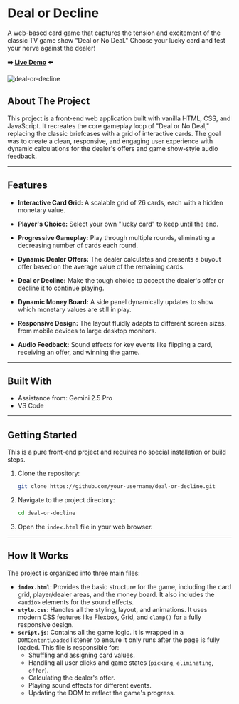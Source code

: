 # Deal or Decline

A web-based card game that captures the tension and excitement of the classic TV game show "Deal or No Deal." Choose your lucky card and test your nerve against the dealer\!

**➡️ [Live Demo](https://ryanmpierson.com/arcade/deal-or-decline/) ⬅️**

![deal-or-decline](https://github.com/user-attachments/assets/1c55426a-8710-4c3a-9b6b-838528176fa6)

## About The Project

This project is a front-end web application built with vanilla HTML, CSS, and JavaScript. It recreates the core gameplay loop of "Deal or No Deal," replacing the classic briefcases with a grid of interactive cards. The goal was to create a clean, responsive, and engaging user experience with dynamic calculations for the dealer's offers and game show-style audio feedback.

-----

## Features

  * **Interactive Card Grid:** A scalable grid of 26 cards, each with a hidden monetary value.

  * **Player's Choice:** Select your own "lucky card" to keep until the end.
  * **Progressive Gameplay:** Play through multiple rounds, eliminating a decreasing number of cards each round.
  * **Dynamic Dealer Offers:** The dealer calculates and presents a buyout offer based on the average value of the remaining cards.
  * **Deal or Decline:** Make the tough choice to accept the dealer's offer or decline it to continue playing.
  * **Dynamic Money Board:** A side panel dynamically updates to show which monetary values are still in play.
  * **Responsive Design:** The layout fluidly adapts to different screen sizes, from mobile devices to large desktop monitors.
  * **Audio Feedback:** Sound effects for key events like flipping a card, receiving an offer, and winning the game.

-----

## Built With

  * Assistance from: Gemini 2.5 Pro
  * VS Code

-----

## Getting Started

This is a pure front-end project and requires no special installation or build steps.

1.  Clone the repository:
    ```sh
    git clone https://github.com/your-username/deal-or-decline.git
    ```
2.  Navigate to the project directory:
    ```sh
    cd deal-or-decline
    ```
3.  Open the `index.html` file in your web browser.

-----

## How It Works

The project is organized into three main files:

  * **`index.html`**: Provides the basic structure for the game, including the card grid, player/dealer areas, and the money board. It also includes the `<audio>` elements for the sound effects.
  * **`style.css`**: Handles all the styling, layout, and animations. It uses modern CSS features like Flexbox, Grid, and `clamp()` for a fully responsive design.
  * **`script.js`**: Contains all the game logic. It is wrapped in a `DOMContentLoaded` listener to ensure it only runs after the page is fully loaded. This file is responsible for:
      * Shuffling and assigning card values.
      * Handling all user clicks and game states (`picking`, `eliminating`, `offer`).
      * Calculating the dealer's offer.
      * Playing sound effects for different events.
      * Updating the DOM to reflect the game's progress.
